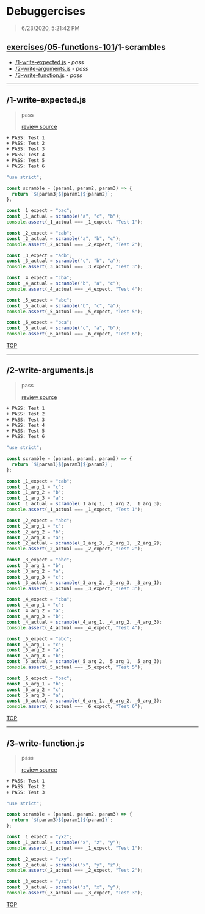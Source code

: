 # Debuggercises 

> 6/23/2020, 5:21:42 PM 

## [exercises](../../README.md)/[05-functions-101](../README.md)/1-scrambles 

- [/1-write-expected.js](#1-write-expectedjs) - _pass_ 
- [/2-write-arguments.js](#2-write-argumentsjs) - _pass_ 
- [/3-write-function.js](#3-write-functionjs) - _pass_ 
---

## /1-write-expected.js 

> pass 
>
> [review source](../../../exercises/05-functions-101/1-scrambles/1-write-expected.js)

```txt
+ PASS: Test 1
+ PASS: Test 2
+ PASS: Test 3
+ PASS: Test 4
+ PASS: Test 5
+ PASS: Test 6
```

```js
"use strict";

const scramble = (param1, param2, param3) => {
  return `${param3}${param1}${param2}`;
};

const _1_expect = "bac";
const _1_actual = scramble("a", "c", "b");
console.assert(_1_actual === _1_expect, "Test 1");

const _2_expect = "cab";
const _2_actual = scramble("a", "b", "c");
console.assert(_2_actual === _2_expect, "Test 2");

const _3_expect = "acb";
const _3_actual = scramble("c", "b", "a");
console.assert(_3_actual === _3_expect, "Test 3");

const _4_expect = "cba";
const _4_actual = scramble("b", "a", "c");
console.assert(_4_actual === _4_expect, "Test 4");

const _5_expect = "abc";
const _5_actual = scramble("b", "c", "a");
console.assert(_5_actual === _5_expect, "Test 5");

const _6_expect = "bca";
const _6_actual = scramble("c", "a", "b");
console.assert(_6_actual === _6_expect, "Test 6");

```

[TOP](#debuggercises)

---

## /2-write-arguments.js 

> pass 
>
> [review source](../../../exercises/05-functions-101/1-scrambles/2-write-arguments.js)

```txt
+ PASS: Test 1
+ PASS: Test 2
+ PASS: Test 3
+ PASS: Test 4
+ PASS: Test 5
+ PASS: Test 6
```

```js
"use strict";

const scramble = (param1, param2, param3) => {
  return `${param1}${param3}${param2}`;
};

const _1_expect = "cab";
const _1_arg_1 = "c";
const _1_arg_2 = "b";
const _1_arg_3 = "a";
const _1_actual = scramble(_1_arg_1, _1_arg_2, _1_arg_3);
console.assert(_1_actual === _1_expect, "Test 1");

const _2_expect = "abc";
const _2_arg_1 = "c";
const _2_arg_2 = "b";
const _2_arg_3 = "a";
const _2_actual = scramble(_2_arg_3, _2_arg_1, _2_arg_2);
console.assert(_2_actual === _2_expect, "Test 2");

const _3_expect = "abc";
const _3_arg_1 = "b";
const _3_arg_2 = "a";
const _3_arg_3 = "c";
const _3_actual = scramble(_3_arg_2, _3_arg_3, _3_arg_1);
console.assert(_3_actual === _3_expect, "Test 3");

const _4_expect = "cba";
const _4_arg_1 = "c";
const _4_arg_2 = "a";
const _4_arg_3 = "b";
const _4_actual = scramble(_4_arg_1, _4_arg_2, _4_arg_3);
console.assert(_4_actual === _4_expect, "Test 4");

const _5_expect = "abc";
const _5_arg_1 = "c";
const _5_arg_2 = "a";
const _5_arg_3 = "b";
const _5_actual = scramble(_5_arg_2, _5_arg_1, _5_arg_3);
console.assert(_5_actual === _5_expect, "Test 5");

const _6_expect = "bac";
const _6_arg_1 = "b";
const _6_arg_2 = "c";
const _6_arg_3 = "a";
const _6_actual = scramble(_6_arg_1, _6_arg_2, _6_arg_3);
console.assert(_6_actual === _6_expect, "Test 6");

```

[TOP](#debuggercises)

---

## /3-write-function.js 

> pass 
>
> [review source](../../../exercises/05-functions-101/1-scrambles/3-write-function.js)

```txt
+ PASS: Test 1
+ PASS: Test 2
+ PASS: Test 3
```

```js
"use strict";

const scramble = (param1, param2, param3) => {
  return `${param3}${param1}${param2}`;
};

const _1_expect = "yxz";
const _1_actual = scramble("x", "z", "y");
console.assert(_1_actual === _1_expect, "Test 1");

const _2_expect = "zxy";
const _2_actual = scramble("x", "y", "z");
console.assert(_2_actual === _2_expect, "Test 2");

const _3_expect = "yzx";
const _3_actual = scramble("z", "x", "y");
console.assert(_3_actual === _3_expect, "Test 3");

```

[TOP](#debuggercises)

